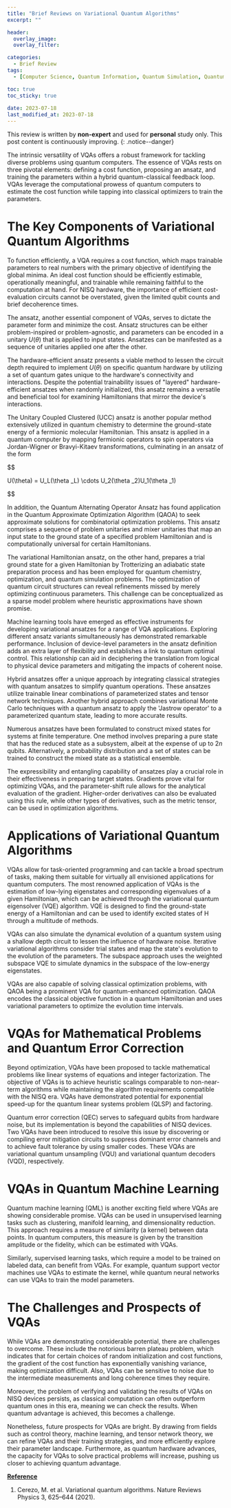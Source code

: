 ```yaml
---
title: "Brief Reviews on Variational Quantum Algorithms"
excerpt: ""

header:
  overlay_image: 
  overlay_filter: 

categories:
  - Brief Review
tags:
  - [Computer Science, Quantum Information, Quantum Simulation, Quantum Chemistry, Quantum Algorithm]

toc: true
toc_sticky: true
 
date: 2023-07-18
last_modified_at: 2023-07-18
---
```


This review is written by **non-expert** and used for **personal** study only. This post content is continuously improving.
{: .notice--danger}

The intrinsic versatility of VQAs offers a robust framework for tackling diverse problems using quantum computers. The essence of VQAs rests on three pivotal elements: defining a cost function, proposing an ansatz, and training the parameters within a hybrid quantum-classical feedback loop. VQAs leverage the computational prowess of quantum computers to estimate the cost function while tapping into classical optimizers to train the parameters.

# The Key Components of Variational Quantum Algorithms

To function efficiently, a VQA requires a cost function, which maps trainable parameters to real numbers with the primary objective of identifying the global minima. An ideal cost function should be efficiently estimable, operationally meaningful, and trainable while remaining faithful to the computation at hand. For NISQ hardware, the importance of efficient cost-evaluation circuits cannot be overstated, given the limited qubit counts and brief decoherence times.

The ansatz, another essential component of VQAs, serves to dictate the parameter form and minimize the cost. Ansatz structures can be either problem-inspired or problem-agnostic, and parameters can be encoded in a unitary $U(\theta)$ that is applied to input states. Ansatzes can be manifested as a sequence of unitaries applied one after the other.

The hardware-efficient ansatz presents a viable method to lessen the circuit depth required to implement $U(\theta)$ on specific quantum hardware by utilizing a set of quantum gates unique to the hardware's connectivity and interactions. Despite the potential trainability issues of "layered" hardware-efficient ansatzes when randomly initialized, this ansatz remains a versatile and beneficial tool for examining Hamiltonians that mirror the device's interactions.

The Unitary Coupled Clustered (UCC) ansatz is another popular method extensively utilized in quantum chemistry to determine the ground-state energy of a fermionic molecular Hamiltonian. This ansatz is applied in a quantum computer by mapping fermionic operators to spin operators via Jordan-Wigner or Bravyi-Kitaev transformations, culminating in an ansatz of the form

$$

U(\theta) = U_L(\theta _L) \cdots U_2(\theta _2)U_1(\theta _1)

$$

In addition, the Quantum Alternating Operator Ansatz has found application in the Quantum Approximate Optimization Algorithm (QAOA) to seek approximate solutions for combinatorial optimization problems. This ansatz comprises a sequence of problem unitaries and mixer unitaries that map an input state to the ground state of a specified problem Hamiltonian and is computationally universal for certain Hamiltonians.

The variational Hamiltonian ansatz, on the other hand, prepares a trial ground state for a given Hamiltonian by Trotterizing an adiabatic state preparation process and has been employed for quantum chemistry, optimization, and quantum simulation problems. The optimization of quantum circuit structures can reveal refinements missed by merely optimizing continuous parameters. This challenge can be conceptualized as a sparse model problem where heuristic approximations have shown promise.

Machine learning tools have emerged as effective instruments for developing variational ansatzes for a range of VQA applications. Exploring different ansatz variants simultaneously has demonstrated remarkable performance. Inclusion of device-level parameters in the ansatz definition adds an extra layer of flexibility and establishes a link to quantum optimal control. This relationship can aid in deciphering the translation from logical to physical device parameters and mitigating the impacts of coherent noise.

Hybrid ansatzes offer a unique approach by integrating classical strategies with quantum ansatzes to simplify quantum operations. These ansatzes utilize trainable linear combinations of parameterized states and tensor network techniques. Another hybrid approach combines variational Monte Carlo techniques with a quantum ansatz to apply the 'Jastrow operator' to a parameterized quantum state, leading to more accurate results.

Numerous ansatzes have been formulated to construct mixed states for systems at finite temperature. One method involves preparing a pure state that has the reduced state as a subsystem, albeit at the expense of up to $2n$ qubits. Alternatively, a probability distribution and a set of states can be trained to construct the mixed state as a statistical ensemble.

The expressibility and entangling capability of ansatzes play a crucial role in their effectiveness in preparing target states. Gradients prove vital for optimizing VQAs, and the parameter-shift rule allows for the analytical evaluation of the gradient. Higher-order derivatives can also be evaluated using this rule, while other types of derivatives, such as the metric tensor, can be used in optimization algorithms.

# Applications of Variational Quantum Algorithms

VQAs allow for task-oriented programming and can tackle a broad spectrum of tasks, making them suitable for virtually all envisioned applications for quantum computers. The most renowned application of VQAs is the estimation of low-lying eigenstates and corresponding eigenvalues of a given Hamiltonian, which can be achieved through the variational quantum eigensolver (VQE) algorithm. VQE is designed to find the ground-state energy of a Hamiltonian and can be used to identify excited states of H through a multitude of methods.

VQAs can also simulate the dynamical evolution of a quantum system using a shallow depth circuit to lessen the influence of hardware noise. Iterative variational algorithms consider trial states and map the state's evolution to the evolution of the parameters. The subspace approach uses the weighted subspace VQE to simulate dynamics in the subspace of the low-energy eigenstates.

VQAs are also capable of solving classical optimization problems, with QAOA being a prominent VQA for quantum-enhanced optimization. QAOA encodes the classical objective function in a quantum Hamiltonian and uses variational parameters to optimize the evolution time intervals.

# VQAs for Mathematical Problems and Quantum Error Correction

Beyond optimization, VQAs have been proposed to tackle mathematical problems like linear systems of equations and integer factorization. The objective of VQAs is to achieve heuristic scalings comparable to non-near-term algorithms while maintaining the algorithm requirements compatible with the NISQ era. VQAs have demonstrated potential for exponential speed-up for the quantum linear systems problem (QLSP) and factoring.

Quantum error correction (QEC) serves to safeguard qubits from hardware noise, but its implementation is beyond the capabilities of NISQ devices. Two VQAs have been introduced to resolve this issue by discovering or compiling error mitigation circuits to suppress dominant error channels and to achieve fault tolerance by using smaller codes. These VQAs are variational quantum unsampling (VQU) and variational quantum decoders (VQD), respectively.

# VQAs in Quantum Machine Learning

Quantum machine learning (QML) is another exciting field where VQAs are showing considerable promise. VQAs can be used in unsupervised learning tasks such as clustering, manifold learning, and dimensionality reduction. This approach requires a measure of similarity (a kernel) between data points. In quantum computers, this measure is given by the transition amplitude or the fidelity, which can be estimated with VQAs.

Similarly, supervised learning tasks, which require a model to be trained on labeled data, can benefit from VQAs. For example, quantum support vector machines use VQAs to estimate the kernel, while quantum neural networks can use VQAs to train the model parameters.

# The Challenges and Prospects of VQAs

While VQAs are demonstrating considerable potential, there are challenges to overcome. These include the notorious barren plateau problem, which indicates that for certain choices of random initialization and cost functions, the gradient of the cost function has exponentially vanishing variance, making optimization difficult. Also, VQAs can be sensitive to noise due to the intermediate measurements and long coherence times they require.

Moreover, the problem of verifying and validating the results of VQAs on NISQ devices persists, as classical computation can often outperform quantum ones in this era, meaning we can check the results. When quantum advantage is achieved, this becomes a challenge.

Nonetheless, future prospects for VQAs are bright. By drawing from fields such as control theory, machine learning, and tensor network theory, we can refine VQAs and their training strategies, and more efficiently explore their parameter landscape. Furthermore, as quantum hardware advances, the capacity for VQAs to solve practical problems will increase, pushing us closer to achieving quantum advantage.




**<U>Reference</U>**

1. Cerezo, M. et al. Variational quantum algorithms. Nature Reviews Physics 3, 625–644 (2021). 